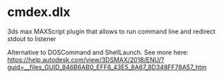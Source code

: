 # cmdex.dlx
3ds max MAXScript plugin that allows to run command line and redirect stdout to listener

Alternative to DOSCommand and ShellLaunch. See more here:
https://help.autodesk.com/view/3DSMAX/2018/ENU/?guid=__files_GUID_846B6AB0_EFF6_43E5_8A67_8D348FF78A57_htm
